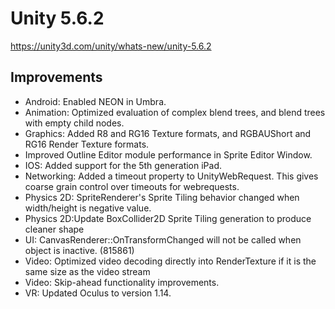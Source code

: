 # Unity 5.6.2

https://unity3d.com/unity/whats-new/unity-5.6.2

## Improvements



*   Android: Enabled NEON in Umbra.
*   Animation: Optimized evaluation of complex blend trees, and blend trees with empty child nodes.
*   Graphics: Added R8 and RG16 Texture formats, and RGBAUShort and RG16 Render Texture formats.
*   Improved Outline Editor module performance in Sprite Editor Window.
*   IOS: Added support for the 5th generation iPad.
*   Networking: Added a timeout property to UnityWebRequest. This gives coarse grain control over timeouts for webrequests.
*   Physics 2D: SpriteRenderer's Sprite Tiling behavior changed when width/height is negative value.
*   Physics 2D:Update BoxCollider2D Sprite Tiling generation to produce cleaner shape
*   UI: CanvasRenderer::OnTransformChanged will not be called when object is inactive. (815861)
*   Video: Optimized video decoding directly into RenderTexture if it is the same size as the video stream
*   Video: Skip-ahead functionality improvements.
*   VR: Updated Oculus to version 1.14.